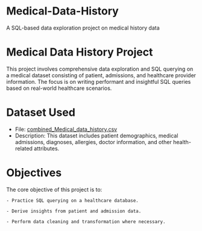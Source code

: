 # Medical-Data-History
A SQL-based data exploration project on medical history data

# Medical Data History Project

This project involves comprehensive data exploration and SQL querying on a medical dataset consisting of patient, admissions, and healthcare provider information. The focus is on writing performant and insightful SQL queries based on real-world healthcare scenarios.


# Dataset Used

- File: [combined_Medical_data_history.csv](./combined_Medical_data_history.csv)
- Description: This dataset includes patient demographics, medical admissions, diagnoses, allergies, doctor information, and other health-related attributes.


# Objectives

The core objective of this project is to:

	- Practice SQL querying on a healthcare database.
 
	- Derive insights from patient and admission data.
 
	- Perform data cleaning and transformation where necessary.
